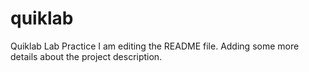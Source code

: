 # quiklab
Quiklab Lab Practice
I am editing the README file. Adding some more details about the project description.
